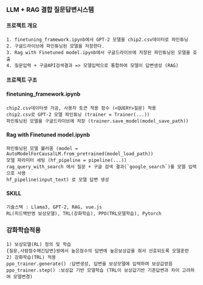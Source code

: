 ### LLM + RAG 결합 질문답변시스템
#### 프로젝트 개요
```
1. finetuning_framework.ipynb에서 GPT-2 모델을 chip2.csv데이터로 파인튜닝 
2. 구글드라이브에 파인튜닝된 모델을 저장한다. 
3. Rag with Finetuned model.ipynb에서 구글드라이브에 저장된 파인튜닝된 모델을 호출 
4. 질문입력 + 구글API검색결과 => 모델입력으로 통합하여 모델이 답변생성 (RAG)
```

#### 프로젝트 구조
#### finetuning_framework.ipynb
```
chip2.csv데이터셋 가공, 사용자 토큰 적용 함수 (<QUERY>질문) 적용  
chip2.csv로 GPT-2 모델 파인튜닝 (trainer = Trainer(...))  
파인튜닝된 모델을 구글드라이브에 저장 (trainer.save_model(model_save_path))
```
#### Rag with Finetuned model.ipynb 
```
파인튜닝된 모델 불러옴 (model = AutoModelForCausalLM.from_pretrained(model_load_path)) 
모델 파라미터 세팅 (hf_pipeline = pipeline(...)) 
rag_query_with_search 에서 질문 + 구글 검색 결과(`google_search`)를 모델 입력으로 사용 
hf_pipeline(input_text) 로 모델 답변 생성 
```

#### SKILL
```
기술스택 : Llama3, GPT-2, RAG, vue.js
RL(피드백반영 보상모델), TRL(강화학습), PPO(TRL모델학습), Pytorch
```

### 강화학습적용
```
1) 보상모델(RL) 정의 및 학습
{질문,사람점수매긴답변}쌍에서 높은점수의 답변에 높은보상값을 줘서 선호되도록 모델훈련
2) 강화학습(TRL) 적용
ppo_trainer.generate() :답변생성, 답변을 보상모델에 입력하여 보상값얻음
ppo_trainer.step() :보상값 기반 모델학습 (TRL이 보상값기반 기존답변과 차이 고려하여 모델변경)
```

